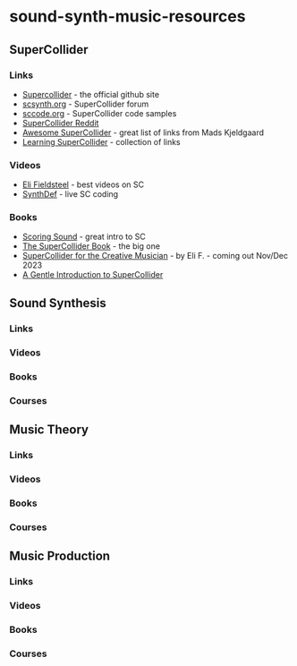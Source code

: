 # sound-synth-music-resources

## SuperCollider
### Links
- [Supercollider](https://supercollider.github.io/) - the official github site
- [scsynth.org](https://scsynth.org/) - SuperCollider forum
- [sccode.org](https://sccode.org/) - SuperCollider code samples
- [SuperCollider Reddit](https://www.reddit.com/r/supercollider/)
- [Awesome SuperCollider](https://github.com/madskjeldgaard/awesome-supercollider) - great list of links from Mads Kjeldgaard
- [Learning SuperCollider](https://reginaldbain.com/vc/musc540/pub/learning/sc3.html) - collection of links
### Videos
- [Eli Fieldsteel](https://www.youtube.com/@elifieldsteel) - best videos on SC
- [SynthDef](https://www.youtube.com/@synth_def) - live SC coding
### Books
- [Scoring Sound](https://leanpub.com/ScoringSound) - great intro to SC
- [The SuperCollider Book](https://mitpress.mit.edu/9780262232692/the-supercollider-book/) - the big one
- [SuperCollider for the Creative Musician](https://www.amazon.com/gp/product/019761700X/ref=ppx_yo_dt_b_asin_title_o00_s00) - by Eli F. - coming out Nov/Dec 2023
- [A Gentle Introduction to SuperCollider](https://www.authorea.com/users/8686/articles/8761-a-gentle-introduction-to-supercollider)

## Sound Synthesis
### Links
### Videos
### Books
### Courses

## Music Theory
### Links
### Videos
### Books
### Courses

## Music Production
### Links
### Videos
### Books
### Courses
